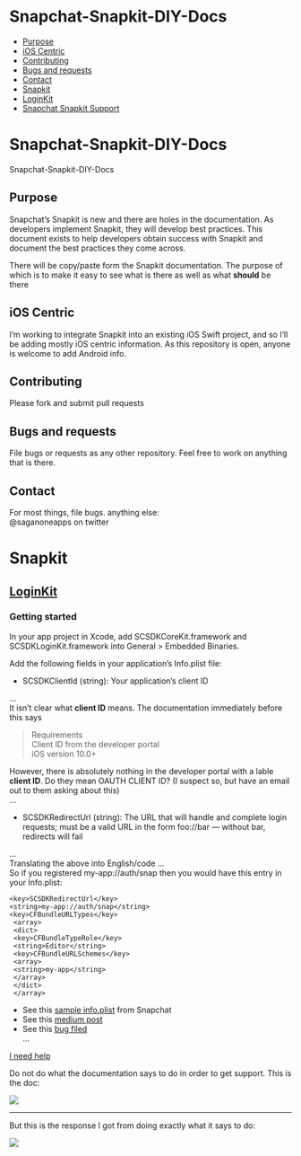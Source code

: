 <!DOCTYPE html>
<html>

<head>
  <meta charset="utf-8">
  <meta name="viewport" content="width=device-width, initial-scale=1.0">
  <link rel="stylesheet" href="https://stackedit.io/style.css" />
</head>

<body class="stackedit">
  <div class="stackedit__left">
    <div class="stackedit__toc">
<h1>Snapchat-Snapkit-DIY-Docs</h1>
<ul>
<li><a href="#purpose">Purpose</a></li>
<li><a href="#ios-centric">iOS Centric</a></li>
<li><a href="#contributing">Contributing</a></li>
<li><a href="#bugs-and-requests">Bugs and requests</a></li>
<li><a href="#contact">Contact</a></li>
<li><a href="#snapkit">Snapkit</a>
<li><a href="#loginkit">LoginKit</a></li>
<li><a href="#support">Snapchat Snapkit Support</a></li>
</ul>

  </div>
  <div class="stackedit__right">
    <div class="stackedit__html">
      <h1 id="snapchat-snapkit-diy-docs">Snapchat-Snapkit-DIY-Docs</h1>
<p>Snapchat-Snapkit-DIY-Docs</p>
<h2 id="purpose">Purpose</h2>
<p>Snapchat’s Snapkit is new and there are holes in the documentation.  As developers implement Snapkit, they will develop best practices.  This document exists to help developers obtain success with Snapkit and document the best practices they come across.</p>
<p>There will be copy/paste form the Snapkit documentation.  The purpose of which is to make it easy to see what is there as well as what <strong>should</strong> be there</p>
<h2 id="ios-centric">iOS Centric</h2>
<p>I’m working to integrate Snapkit into an existing iOS Swift project, and so I’ll be adding mostly iOS centric information.  As this repository is open, anyone is welcome to add Android info.</p>
<h2 id="contributing">Contributing</h2>
<p>Please fork and submit pull requests</p>
<h2 id="bugs-and-requests">Bugs and requests</h2>
<p>File bugs or requests as any other repository.  Feel free to work on anything that is there.</p>
<h2 id="contact">Contact</h2>
<p>For most things, file bugs.  anything else:<br>
@saganoneapps on twitter</p>
<h1 id="snapkit">Snapkit</h1>
<h2 id="loginkit"><a href="https://docs.snapchat.com/docs/login-kit/">LoginKit</a></h2>
<h3 id="getting-started">Getting started</h3>
<p>In your app project in Xcode, add SCSDKCoreKit.framework and SCSDKLoginKit.framework into General &gt; Embedded Binaries.</p>
<p>Add the following fields in your application’s Info.plist file:</p>
<ul>
<li>SCSDKClientId (string): Your application’s client ID</li>
</ul>
<p>…<br>
It isn’t clear what <strong>client ID</strong> means.  The documentation immediately before this says</p>
<blockquote>
<p>Requirements<br>
Client ID from the developer portal<br>
iOS version 10.0+</p>
</blockquote>
<p>However, there is absolutely nothing in the developer portal with a lable <strong>client ID</strong>.  Do they mean OAUTH CLIENT ID?  (I suspect so, but have an email out to them asking about this)<br>
…</p>
<ul>
<li>SCSDKRedirectUrl (string): The URL that will handle and complete login requests; must be a valid URL in the form foo://bar — without bar, redirects will fail</li>
</ul>
<p>…<br>
Translating the above into English/code …<br>
So if you registered my-app://auth/snap then you would have this entry in your Info.plist:</p>
<pre class=" language-xml"><code class="prism  language-xml"><span class="token tag"><span class="token tag"><span class="token punctuation">&lt;</span>key</span><span class="token punctuation">&gt;</span></span>SCSDKRedirectUrl<span class="token tag"><span class="token tag"><span class="token punctuation">&lt;/</span>key</span><span class="token punctuation">&gt;</span></span>
<span class="token tag"><span class="token tag"><span class="token punctuation">&lt;</span>string</span><span class="token punctuation">&gt;</span></span>my-app://auth/snap<span class="token tag"><span class="token tag"><span class="token punctuation">&lt;/</span>string</span><span class="token punctuation">&gt;</span></span>
<span class="token tag"><span class="token tag"><span class="token punctuation">&lt;</span>key</span><span class="token punctuation">&gt;</span></span>CFBundleURLTypes<span class="token tag"><span class="token tag"><span class="token punctuation">&lt;/</span>key</span><span class="token punctuation">&gt;</span></span>
 <span class="token tag"><span class="token tag"><span class="token punctuation">&lt;</span>array</span><span class="token punctuation">&gt;</span></span>
 <span class="token tag"><span class="token tag"><span class="token punctuation">&lt;</span>dict</span><span class="token punctuation">&gt;</span></span>
 <span class="token tag"><span class="token tag"><span class="token punctuation">&lt;</span>key</span><span class="token punctuation">&gt;</span></span>CFBundleTypeRole<span class="token tag"><span class="token tag"><span class="token punctuation">&lt;/</span>key</span><span class="token punctuation">&gt;</span></span>
 <span class="token tag"><span class="token tag"><span class="token punctuation">&lt;</span>string</span><span class="token punctuation">&gt;</span></span>Editor<span class="token tag"><span class="token tag"><span class="token punctuation">&lt;/</span>string</span><span class="token punctuation">&gt;</span></span>
 <span class="token tag"><span class="token tag"><span class="token punctuation">&lt;</span>key</span><span class="token punctuation">&gt;</span></span>CFBundleURLSchemes<span class="token tag"><span class="token tag"><span class="token punctuation">&lt;/</span>key</span><span class="token punctuation">&gt;</span></span>
 <span class="token tag"><span class="token tag"><span class="token punctuation">&lt;</span>array</span><span class="token punctuation">&gt;</span></span>
 <span class="token tag"><span class="token tag"><span class="token punctuation">&lt;</span>string</span><span class="token punctuation">&gt;</span></span>my-app<span class="token tag"><span class="token tag"><span class="token punctuation">&lt;/</span>string</span><span class="token punctuation">&gt;</span></span>
 <span class="token tag"><span class="token tag"><span class="token punctuation">&lt;/</span>array</span><span class="token punctuation">&gt;</span></span>
 <span class="token tag"><span class="token tag"><span class="token punctuation">&lt;/</span>dict</span><span class="token punctuation">&gt;</span></span>
 <span class="token tag"><span class="token tag"><span class="token punctuation">&lt;/</span>array</span><span class="token punctuation">&gt;</span></span>
</code></pre>
<ul>
<li>See this <a href="https://github.com/Snap-Kit/bitmoji-sample/blob/master/ios/BitmojiSampleApp/Supporting%20Files/Info.plist">sample info.plist</a> from Snapchat</li>
<li>See this <a href="https://medium.com/adventures-in-ios-mobile-app-development/snapchat-snapkit-developer-support-sadly-sad-89d63011c6ad">medium post</a></li>
<li>See this <a href="https://github.com/Snap-Kit/bitmoji-sample/issues/3">bug filed</a><br>
…</li>
</ul>
  </div>
  <a href="#support></a>
  <h1>Snapchat Snapkit Support</h1>
  <p>Want support?  In theory go to <a href="https://support.snapchat.com/en-US/i-need-help">I need help</a>
  <p>Do not do what the documentation says to do in order to get support.  This is the doc:</p>
  <img src="https://i.imgur.com/ftE1pUt.png">
  <hr>
  <p>But this is the response I got from doing exactly what it says to do:<p>
  <img src="https://i.imgur.com/jm0ED31.png">
</body>

</html>
